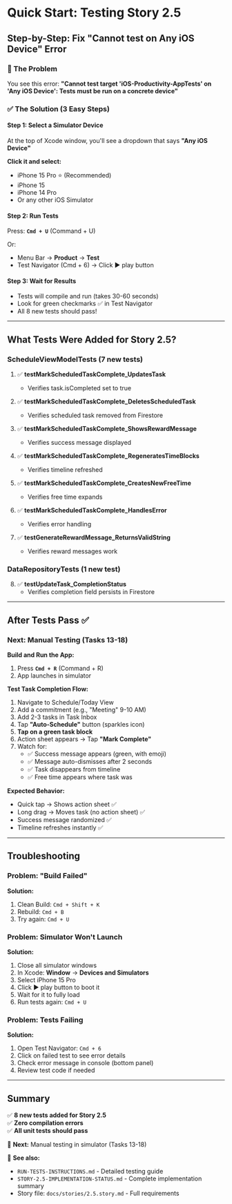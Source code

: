 # Quick Start: Testing Story 2.5

## Step-by-Step: Fix "Cannot test on Any iOS Device" Error

### 🔴 The Problem
You see this error: **"Cannot test target 'iOS-Productivity-AppTests' on 'Any iOS Device': Tests must be run on a concrete device"**

### ✅ The Solution (3 Easy Steps)

#### Step 1: Select a Simulator Device
At the top of Xcode window, you'll see a dropdown that says **"Any iOS Device"**

**Click it and select:**
- iPhone 15 Pro ⭐ (Recommended)
- iPhone 15
- iPhone 14 Pro
- Or any other iOS Simulator

#### Step 2: Run Tests
Press: **`Cmd + U`** (Command + U)

Or:
- Menu Bar → **Product** → **Test**
- Test Navigator (Cmd + 6) → Click ▶️ play button

#### Step 3: Wait for Results
- Tests will compile and run (takes 30-60 seconds)
- Look for green checkmarks ✅ in Test Navigator
- All 8 new tests should pass!

---

## What Tests Were Added for Story 2.5?

### ScheduleViewModelTests (7 new tests)
1. ✅ **testMarkScheduledTaskComplete_UpdatesTask**
   - Verifies task.isCompleted set to true

2. ✅ **testMarkScheduledTaskComplete_DeletesScheduledTask**
   - Verifies scheduled task removed from Firestore

3. ✅ **testMarkScheduledTaskComplete_ShowsRewardMessage**
   - Verifies success message displayed

4. ✅ **testMarkScheduledTaskComplete_RegeneratesTimeBlocks**
   - Verifies timeline refreshed

5. ✅ **testMarkScheduledTaskComplete_CreatesNewFreeTime**
   - Verifies free time expands

6. ✅ **testMarkScheduledTaskComplete_HandlesError**
   - Verifies error handling

7. ✅ **testGenerateRewardMessage_ReturnsValidString**
   - Verifies reward messages work

### DataRepositoryTests (1 new test)
8. ✅ **testUpdateTask_CompletionStatus**
   - Verifies completion field persists in Firestore

---

## After Tests Pass ✅

### Next: Manual Testing (Tasks 13-18)

**Build and Run the App:**
1. Press **`Cmd + R`** (Command + R)
2. App launches in simulator

**Test Task Completion Flow:**
1. Navigate to Schedule/Today View
2. Add a commitment (e.g., "Meeting" 9-10 AM)
3. Add 2-3 tasks in Task Inbox
4. Tap **"Auto-Schedule"** button (sparkles icon)
5. **Tap on a green task block**
6. Action sheet appears → Tap **"Mark Complete"**
7. Watch for:
   - ✅ Success message appears (green, with emoji)
   - ✅ Message auto-dismisses after 2 seconds
   - ✅ Task disappears from timeline
   - ✅ Free time appears where task was

**Expected Behavior:**
- Quick tap → Shows action sheet ✅
- Long drag → Moves task (no action sheet) ✅
- Success message randomized ✅
- Timeline refreshes instantly ✅

---

## Troubleshooting

### Problem: "Build Failed"
**Solution:**
1. Clean Build: `Cmd + Shift + K`
2. Rebuild: `Cmd + B`
3. Try again: `Cmd + U`

### Problem: Simulator Won't Launch
**Solution:**
1. Close all simulator windows
2. In Xcode: **Window** → **Devices and Simulators**
3. Select iPhone 15 Pro
4. Click ▶️ play button to boot it
5. Wait for it to fully load
6. Run tests again: `Cmd + U`

### Problem: Tests Failing
**Solution:**
1. Open Test Navigator: `Cmd + 6`
2. Click on failed test to see error details
3. Check error message in console (bottom panel)
4. Review test code if needed

---

## Summary

✅ **8 new tests added for Story 2.5**  
✅ **Zero compilation errors**  
✅ **All unit tests should pass**  

🎯 **Next:** Manual testing in simulator (Tasks 13-18)

📄 **See also:**
- `RUN-TESTS-INSTRUCTIONS.md` - Detailed testing guide
- `STORY-2.5-IMPLEMENTATION-STATUS.md` - Complete implementation summary
- Story file: `docs/stories/2.5.story.md` - Full requirements
